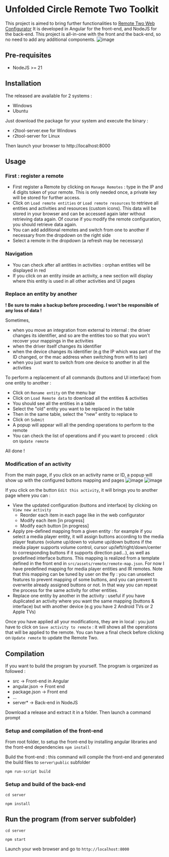 # Unfolded Circle Remote Two Toolkit

This project is aimed to bring further functionalities to [Remote Two Web Configurator](https://www.unfoldedcircle.com)
It is developed in Angular for the front-end, and NodeJS for the back-end. This project is all-in-one with the front and the back-end, so no need to add any additional components.
![image](https://github.com/albaintor/UC-Remote-Two-Toolkit/assets/118518828/7015272c-0fb6-4d9e-85bb-e6cbab632e64)

## Pre-requisites
- NodeJS >= 21

## Installation

The released are available for 2 systems :
- Windows
- Ubuntu

Just download the package for your system and execute the binary :
- r2tool-server.exe for Windows
- r2tool-server for Linux

Then launch your browser to http://localhost:8000

## Usage

### First : register a remote

- First register a Remote by clicking on `Manage Remotes` : type in the IP and 4 digits token of your remote. This is only needed once, a private key will be stored for further access.
- Click on `Load remote entities` or `Load remote resources` to retrieve all entities and activities and resources (custom icons). This data will be stored in your browser and can be accessed again later without retrieving data again. Of course if you modify the remote configuration, you should retrieve data again.
- You can add additional remotes and switch from one to another if necessary from the dropdown on the right side
- Select a remote in the dropdown (a refresh may be necessary)

### Navigation

- You can check after all antities in activities : orphan entities will be displayed in red
- If you click on an entity inside an activity, a new section will display where this entity is used in all other activities and UI pages

### Replace an entity by another

**! Be sure to make a backup before proceeding. I won't be responsible of any loss of data !**

Sometimes, 
- when you move an integration from external to internal : the driver changes its identifier, and so are the entities too so that you won't recover your mappings in the activities
- when the driver itself changes its identifier
- when the device changes its identifier (e.g the IP which was part of the ID changed, or the mac address when switching from wifi to lan)
- when you just want to switch from one device to another in all the activities

To perform a replacement of all commands (buttons and UI interface) from one entity to another :
- Click on `Rename entity` on the menu bar
- Click on `Load Remote data` to download all the entities & activities
- You should see all the entities in a table
- Select the "old" entity you want to be replaced in the table
- Then in the same table, select the "new" entity to replace to
- Click on `Submit`
- A popup will appear will all the pending operations to perform to the remote
- You can check the list of operations and if you want to proceed : click on `Update remote`

All done !




### Modification of an activity

From the main page, if you click on an activity name or ID, a popup will show up with the configured buttons mapping and pages
![image](https://github.com/albaintor/UC-Remote-Two-Toolkit/assets/118518828/b91e9b31-8a6d-4ed3-b937-0aad0b18e324)
![image](https://github.com/albaintor/UC-Remote-Two-Toolkit/assets/118518828/477491a8-c13b-4a89-b0ab-b211ffd24e32)

If you click on the button `Edit this activity`, it will brings you to another page where you can :
- View the updated configuration (buttons and interface) by clicking on `View new activity`
  - Reorder each item in each page like in the web configurator
  - Modify each item [in progress]
  - Modify each button [in progress]
- Apply pre-defined mapping from a given entity : for example if you select a media player entity, it will assign buttons according to the media player features (volume up/down to volume up/down buttons if the media player supports volume control, cursor up/left/right/down/center to corresponding buttons if it supports direction pad...), as well as predefined interface buttons. This mapping is realized from a template defined in the front end in `src/assets/remote/remote-map.json`. For now I have predefined mapping for media player entities and IR remotes. Note that this mapping can be tuned by user on the fly : you can unselect features to prevent mapping of some buttons, and you can prevent to overwrite already assigned buttons or not. In that way you can repeat the process for the same activity for other entities.
- Replace one entity by another in the activity : useful if you have duplicated an activity where you want the same mapping (buttons & interface) but with another device (e.g you have 2 Android TVs or 2 Apple TVs)

Once you have applied all your modifications, they are in local : you just have to click on `Save activity to remote` : it will shows all the operations that will be applied to the remote. You can have a final check before clicking on `Update remote` to update the Remote Two.





## Compilation

If you want to build the program by yourself.
The program is organized as followed :
- src -> Front-end in Angular
- angular.json -> Front end
- package.json -> Front end
- ...
- server\* -> Back-end in NodeJS


Download a release and extract it in a folder. Then launch a command prompt

### Setup and compilation of the front-end
From root folder, to setup the front-end by installing angular libraries and the front-end dependencies
`npm install`

Build the front-end : this command will compile the front-end and generated the build files to `server\public` subfolder

`npm run-script build`

### Setup and build of the back-end
`cd server`

`npm install`

## Run the program (from server subfolder)
`cd server`

`npm start`

Launch your web browser and go to `http://localhost:8000`

